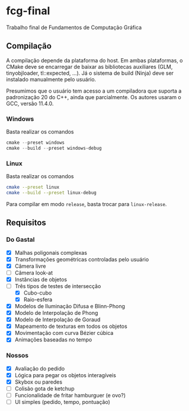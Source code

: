 # fcg-final
Trabalho final de Fundamentos de Computação Gráfica

## Compilação

A compilação depende da plataforma do host. Em ambas plataformas, o CMake deve se encarregar de baixar as bibliotecas
auxiliares (GLM, tinyobjloader, tl::expected, ...). Já o sistema de build (Ninja) deve ser instalado manualmente pelo
usuário.

Presumimos que o usuário tem acesso a um compiladora que suporta a padronização 20 do C++, ainda que parcialmente. Os
autores usaram o GCC, versão 11.4.0.

### Windows

Basta realizar os comandos

```powershell
cmake --preset windows
cmake --build --preset windows-debug
```

### Linux

Basta realizar os comandos

```bash
cmake --preset linux
cmake --build --preset linux-debug
```

Para compilar em modo `release`, basta trocar para `linux-release`.

## Requisitos

### Do Gastal

- [X] Malhas poligonais complexas
- [X] Transformações geométricas controladas pelo usuário
- [X] Câmera livre
- [ ] Câmera look-at
- [X] Instâncias de objetos
- [ ] Três tipos de testes de intersecção
  - [X] Cubo-cubo
  - [X] Raio-esfera
- [X] Modelos de Iluminação Difusa e Blinn-Phong
- [X] Modelo de Interpolação de Phong
- [X] Modelo de Interpolação de Goraud
- [X] Mapeamento de texturas em todos os objetos
- [X] Movimentação com curva Bézier cúbica
- [X] Animações baseadas no tempo

### Nossos

- [X] Avaliação do pedido
- [X] Lógica para pegar os objetos interagíveis
- [X] Skybox ou paredes
- [ ] Colisão gota de ketchup
- [ ] Funcionalidade de fritar hamburguer (e ovo?)
- [ ] UI simples (pedido, tempo, pontuação)
